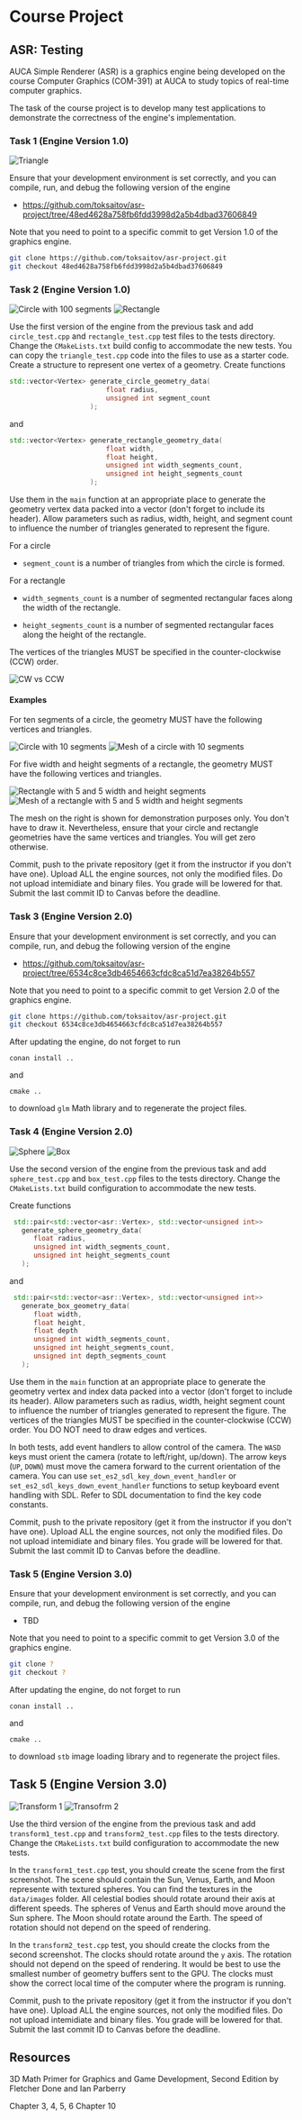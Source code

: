 Course Project
==============

## ASR: Testing

AUCA Simple Renderer (ASR) is a graphics engine being developed on the course
Computer Graphics (COM-391) at AUCA to study topics of real-time computer
graphics.

The task of the course project is to develop many test applications to
demonstrate the correctness of the engine's implementation.

### Task 1 (Engine Version 1.0)

![Triangle](https://i.imgur.com/fOPt4OE.png)

Ensure that your development environment is set correctly, and you can compile,
run, and debug the following version of the engine

* <https://github.com/toksaitov/asr-project/tree/48ed4628a758fb6fdd3998d2a5b4dbad37606849>

Note that you need to point to a specific commit to get Version 1.0 of the
graphics engine.

```bash
git clone https://github.com/toksaitov/asr-project.git
git checkout 48ed4628a758fb6fdd3998d2a5b4dbad37606849
```

### Task 2 (Engine Version 1.0)

![Circle with 100 segments](https://i.imgur.com/cWuwmBI.png)
![Rectangle](https://i.imgur.com/XUcM9EG.png)

Use the first version of the engine from the previous task and add
`circle_test.cpp` and `rectangle_test.cpp` test files to the tests directory.
Change the `CMakeLists.txt` build config to accommodate the new tests. You can
copy the `triangle_test.cpp` code into the files to use as a starter code.
Create a structure to represent one vertex of a geometry. Create functions

```cpp
std::vector<Vertex> generate_circle_geometry_data(
                        float radius,
                        unsigned int segment_count
                    );
```

and

```cpp
std::vector<Vertex> generate_rectangle_geometry_data(
                        float width,
                        float height,
                        unsigned int width_segments_count,
                        unsigned int height_segments_count
                    );
```

Use them in the `main` function at an appropriate place to generate the geometry
vertex data packed into a vector (don't forget to include its header). Allow
parameters such as radius, width, height, and segment count to influence the
number of triangles generated to represent the figure.

For a circle

* `segment_count` is a number of triangles from which the circle is formed.

For a rectangle

* `width_segments_count` is a number of segmented rectangular faces along the
   width of the rectangle.

* `height_segments_count` is a number of segmented rectangular faces along the
   height of the rectangle.

The vertices of the triangles MUST be specified in the counter-clockwise (CCW)
order.

![CW vs CCW](https://www.khronos.org/opengl/wiki_opengl/images/Winding_order.png)

#### Examples

For ten segments of a circle, the geometry MUST have the following vertices and
triangles.

![Circle with 10 segments](https://i.imgur.com/y0dIDuo.png)
![Mesh of a circle with 10 segments](https://i.imgur.com/JHasEVd.png)

For five width and height segments of a rectangle, the geometry MUST have the
following vertices and triangles.

![Rectangle with 5 and 5 width and height segments](https://i.imgur.com/XUcM9EG.png)
![Mesh of a rectangle with 5 and 5 width and height segments](https://i.imgur.com/mc2me62.png)

The mesh on the right is shown for demonstration purposes only. You don't have
to draw it. Nevertheless, ensure that your circle and rectangle geometries have
the same vertices and triangles. You will get zero otherwise.

Commit, push to the private repository (get it from the instructor if you don't
have one). Upload ALL the engine sources, not only the modified files. Do not
upload intemidiate and binary files. You grade will be lowered for that. Submit
the last commit ID to Canvas before the deadline.

### Task 3 (Engine Version 2.0)

Ensure that your development environment is set correctly, and you can compile,
run, and debug the following version of the engine

* <https://github.com/toksaitov/asr-project/tree/6534c8ce3db4654663cfdc8ca51d7ea38264b557>

Note that you need to point to a specific commit to get Version 2.0 of the
graphics engine.

```bash
git clone https://github.com/toksaitov/asr-project.git
git checkout 6534c8ce3db4654663cfdc8ca51d7ea38264b557
```

After updating the engine, do not forget to run

```
conan install ..
```

and

```
cmake ..
```

to download `glm` Math library and to regenerate the project files.

### Task 4 (Engine Version 2.0)

![Sphere](https://i.imgur.com/eTUIFQE.png)
![Box](https://i.imgur.com/UBmVOt2.png)

Use the second version of the engine from the previous task and add
`sphere_test.cpp` and `box_test.cpp` files to the tests directory.  Change the
`CMakeLists.txt` build configuration to accommodate the new tests.

Create functions

```cpp
 std::pair<std::vector<asr::Vertex>, std::vector<unsigned int>>
   generate_sphere_geometry_data(
      float radius,
      unsigned int width_segments_count,
      unsigned int height_segments_count
   );
```

and

```cpp
 std::pair<std::vector<asr::Vertex>, std::vector<unsigned int>>
   generate_box_geometry_data(
      float width,
      float height,
      float depth
      unsigned int width_segments_count,
      unsigned int height_segments_count,
      unsigned int depth_segments_count
   );
```

Use them in the `main` function at an appropriate place to generate the geometry
vertex and index data packed into a vector (don't forget to include its header).
Allow parameters such as radius, width, height segment count to influence the
number of triangles generated to represent the figure. The vertices of the
triangles MUST be specified in the counter-clockwise (CCW) order. You DO NOT
need to draw edges and vertices.

In both tests, add event handlers to allow control of the camera. The `WASD`
keys must orient the camera (rotate to left/right, up/down). The arrow keys
(`UP`, `DOWN`) must move the camera forward to the current orientation of the
camera. You can use `set_es2_sdl_key_down_event_handler` or
`set_es2_sdl_keys_down_event_handler` functions to setup keyboard event handling
with SDL. Refer to SDL documentation to find the key code constants.

Commit, push to the private repository (get it from the instructor if you don't
have one). Upload ALL the engine sources, not only the modified files. Do not
upload intemidiate and binary files. You grade will be lowered for that. Submit
the last commit ID to Canvas before the deadline.

### Task 5 (Engine Version 3.0)

Ensure that your development environment is set correctly, and you can compile,
run, and debug the following version of the engine

* TBD

Note that you need to point to a specific commit to get Version 3.0 of the
graphics engine.

```bash
git clone ?
git checkout ?
```

After updating the engine, do not forget to run

```
conan install ..
```

and

```
cmake ..
```

to download `stb` image loading library and to regenerate the project files. 

## Task 5 (Engine Version 3.0)

![Transform 1](https://i.imgur.com/crijcUt.png)
![Transofrm 2](https://i.imgur.com/423Lmbm.png)

Use the third version of the engine from the previous task and add
`transform1_test.cpp` and `transform2_test.cpp` files to the tests directory.
Change the `CMakeLists.txt` build configuration to accommodate the new tests.

In the `transform1_test.cpp` test, you should create the scene from the first
screenshot. The scene should contain the Sun, Venus, Earth, and Moon represente
with textured spheres. You can find the textures in the `data/images` folder.
All celestial bodies should rotate around their axis at different speeds. The
spheres of Venus and Earth should move around the Sun sphere. The Moon should
rotate around the Earth. The speed of rotation should not depend on the speed of
rendering.

In the `transform2_test.cpp` test, you should create the clocks from the second
screenshot. The clocks should rotate around the `y` axis. The rotation should
not depend on the speed of rendering. It would be best to use the smallest
number of geometry buffers sent to the GPU. The clocks must show the correct
local time of the computer where the program is running.

Commit, push to the private repository (get it from the instructor if you don't
have one). Upload ALL the engine sources, not only the modified files. Do not
upload intemidiate and binary files. You grade will be lowered for that. Submit
the last commit ID to Canvas before the deadline.

## Resources

3D Math Primer for Graphics and Game Development, Second Edition by Fletcher
Done and Ian Parberry

Chapter 3, 4, 5, 6
Chapter 10
